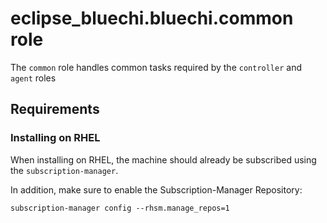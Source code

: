 # eclipse_bluechi.bluechi.common role

The `common` role handles common tasks required by the `controller` and `agent` roles

## Requirements

### Installing on RHEL

When installing on RHEL, the machine should already be subscribed using the `subscription-manager`.

In addition, make sure to enable the Subscription-Manager Repository:
```
subscription-manager config --rhsm.manage_repos=1
```

